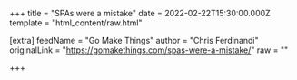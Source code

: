 
+++
title = "SPAs were a mistake"
date = 2022-02-22T15:30:00.000Z
template = "html_content/raw.html"

[extra]
feedName = "Go Make Things"
author = "Chris Ferdinandi"
originalLink = "https://gomakethings.com/spas-were-a-mistake/"
raw = ""

+++


